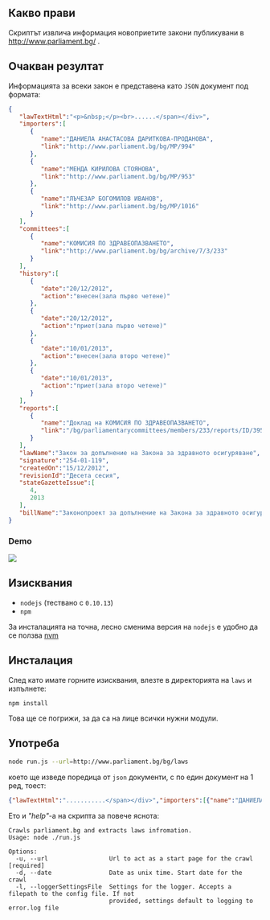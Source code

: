 ## Какво прави
Скриптът извлича информация новоприетите закони публикувани в http://www.parliament.bg/ .

## Очакван резултат
Информацията за всеки закон е представена като `JSON` документ под формата:

```json
{
   "lawTextHtml":"<p>&nbsp;</p><br>......</span></div>",
   "importers":[
      {
         "name":"ДАНИЕЛА АНАСТАСОВА ДАРИТКОВА-ПРОДАНОВА",
         "link":"http://www.parliament.bg/bg/MP/994"
      },
      {
         "name":"МЕНДА КИРИЛОВА СТОЯНОВА",
         "link":"http://www.parliament.bg/bg/MP/953"
      },
      {
         "name":"ЛЪЧЕЗАР БОГОМИЛОВ ИВАНОВ",
         "link":"http://www.parliament.bg/bg/MP/1016"
      }
   ],
   "committees":[
      {
         "name":"КОМИСИЯ ПО ЗДРАВЕОПАЗВАНЕТО",
         "link":"http://www.parliament.bg/bg/archive/7/3/233"
      }
   ],
   "history":[
      {
         "date":"20/12/2012",
         "action":"внесен(зала първо четене)"
      },
      {
         "date":"20/12/2012",
         "action":"приет(зала първо четене)"
      },
      {
         "date":"10/01/2013",
         "action":"внесен(зала второ четене)"
      },
      {
         "date":"10/01/2013",
         "action":"приет(зала второ четене)"
      }
   ],
   "reports":[
      {
         "name":"Доклад на КОМИСИЯ ПО ЗДРАВЕОПАЗВАНЕТО",
         "link":"/bg/parliamentarycommittees/members/233/reports/ID/3958"
      }
   ],
   "lawName":"Закон за допълнение на Закона за здравното осигуряване",
   "signature":"254-01-119",
   "createdOn":"15/12/2012",
   "revisionId":"Десета сесия",
   "stateGazetteIssue":[
      4,
      2013
   ],
   "billName":"Законопроект за допълнение на Закона за здравното осигуряване"
}
```

### Demo
![](https://raw.github.com/obshtestvo/rating-gov-representatives/master/apps/laws/demo.gif)


## Изисквания
 - `nodejs` (тествано с `0.10.13`)
 - `npm`

За инсталацията на точна, лесно сменима версия на `nodejs` е удобно да се ползва [nvm](https://github.com/creationix/nvm)

## Инсталация

След като имате горните изисквания, влезте в директорията на `laws` и изпълнете:

```
npm install
```

Това ще се погрижи, за да са на лице всички нужни модули.

## Употреба
```bash
node run.js --url=http://www.parliament.bg/bg/laws
```

което ще изведе поредица от `json` документи, с по един документ на 1 ред, тоест:

```json
{"lawTextHtml":"...........</span></div>","importers":[{"name":"ДАНИЕЛА АНАСТАСОВА ДАРИТКОВА-ПРОДАНОВА","link":"http://www.parliament.bg/bg/MP/994"},{"name":"МЕНДА КИРИЛОВА СТОЯНОВА","link":"http://www.parliament.bg/bg/MP/953"},{"name":"ЛЪЧЕЗАР БОГОМИЛОВ ИВАНОВ","link":"http://www.parliament.bg/bg/MP/1016"}],"committees":[{"name":"КОМИСИЯ ПО ЗДРАВЕОПАЗВАНЕТО","link":"http://www.parliament.bg/bg/archive/7/3/233"}],"history":[{"date":"20/12/2012","action":"внесен(зала първо четене)"},{"date":"20/12/2012","action":"приет(зала първо четене)"},{"date":"10/01/2013","action":"внесен(зала второ четене)"},{"date":"10/01/2013","action":"приет(зала второ четене)"}],"reports":[{"name":"Доклад на КОМИСИЯ ПО ЗДРАВЕОПАЗВАНЕТО","link":"/bg/parliamentarycommittees/members/233/reports/ID/3958"}],"lawName":"Закон за допълнение на Закона за здравното осигуряване","signature":"254-01-119","createdOn":"15/12/2012","revisionId":"Десета сесия","stateGazetteIssue":[4,2013],"billName":"Законопроект за допълнение на Закона за здравното осигуряване"}
 ```

Ето и _"help"_-а на скрипта за повече яснота:

```
Crawls parliament.bg and extracts laws infromation.
Usage: node ./run.js

Options:
  -u, --url                 Url to act as a start page for the crawl                      [required]
  -d, --date                Date as unix time. Start date for the crawl
  -l, --loggerSettingsFile  Settings for the logger. Accepts a filepath to the config file. If not
                            provided, settings default to logging to error.log file
```